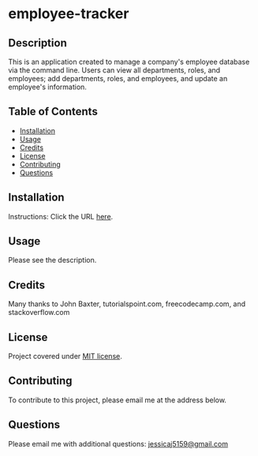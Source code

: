 # employee-tracker

## Description
This is an application created to manage a company's employee database via the command line. Users can view all departments, roles, and employees; add departments, roles, and employees, and update an employee's information.

## Table of Contents
* [Installation](#installation)
* [Usage](#usage)
* [Credits](#credits)
* [License](#license)
* [Contributing](#contributing)
* [Questions](#Questions)
  

## Installation
Instructions:
Click the URL [here](https://drive.google.com/file/d/1mgYYPHZ3XRB5IP2aYDcgrlVcw2Vr1B2b/view).

## Usage
Please see the description.

## Credits
Many thanks to John Baxter, tutorialspoint.com, freecodecamp.com, and stackoverflow.com

## License
Project covered under [MIT license](https://choosealicense.com/licenses/mit/).

## Contributing
To contribute to this project, please email me at the address below. 

## Questions  

Please email me with additional questions: jessicaj5159@gmail.com